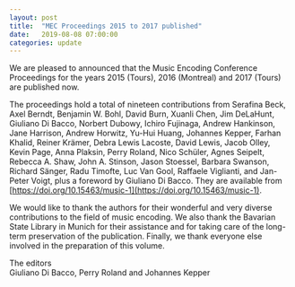 ```yaml
---
layout: post
title:  "MEC Proceedings 2015 to 2017 published"
date:   2019-08-08 07:00:00
categories: update
---
```


We are pleased to announced that the Music Encoding Conference Proceedings for the years 2015 (Tours), 2016 (Montreal) and 2017 (Tours) are published now. 

The proceedings hold a total of nineteen contributions from Serafina Beck, Axel Berndt, Benjamin W. Bohl, David Burn, Xuanli Chen, Jim DeLaHunt, Giuliano Di Bacco, Norbert Dubowy, Ichiro Fujinaga, Andrew Hankinson, Jane Harrison, Andrew Horwitz, Yu-Hui Huang, Johannes Kepper, Farhan Khalid, Reiner Krämer, Debra Lewis Lacoste, David Lewis, 
Jacob Olley, Kevin Page, Anna Plaksin, Perry Roland, Nico Schüler, Agnes Seipelt, Rebecca A. Shaw, John A. Stinson, Jason Stoessel, Barbara Swanson, Richard Sänger, Radu Timofte, Luc Van Gool, Raffaele Viglianti, and Jan-Peter Voigt, plus a foreword by Giuliano Di Bacco. They are available from [https://doi.org/10.15463/music-1](https://doi.org/10.15463/music-1). 

We would like to thank the authors for their wonderful and very diverse contributions to the field of music encoding. We also thank the Bavarian State Library in Munich for their assistance and for taking care of the long-term preservation of the publication. Finally, we thank everyone else involved in the preparation of this volume.

The editors<br/>
Giuliano Di Bacco, Perry Roland and Johannes Kepper